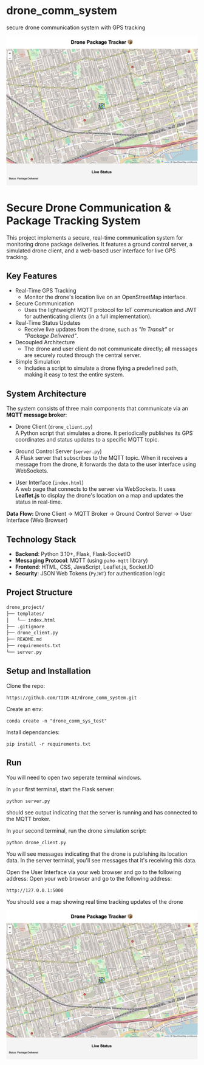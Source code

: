 # drone_comm_system
secure drone communication system with GPS tracking

![Web App](assets/webapp.jpg)

# Secure Drone Communication & Package Tracking System

This project implements a secure, real-time communication system for monitoring drone package deliveries. It features a ground control server, a simulated drone client, and a web-based user interface for live GPS tracking.


## Key Features

- Real-Time GPS Tracking 
  - Monitor the drone's location live on an OpenStreetMap interface.
- Secure Communication 
  - Uses the lightweight MQTT protocol for IoT communication and JWT for authenticating clients (in a full implementation).
- Real-Time Status Updates 
  - Receive live updates from the drone, such as *"In Transit"* or *"Package Delivered"*.
- Decoupled Architecture 
  - The drone and user client do not communicate directly; all messages are securely routed through the central server.
- Simple Simulation 
  - Includes a script to simulate a drone flying a predefined path, making it easy to test the entire system.


## System Architecture

The system consists of three main components that communicate via an **MQTT message broker**:

- Drone Client (`drone_client.py`)  
  A Python script that simulates a drone. It periodically publishes its GPS coordinates and status updates to a specific MQTT topic.

- Ground Control Server (`server.py`)  
  A Flask server that subscribes to the MQTT topic. When it receives a message from the drone, it forwards the data to the user interface using WebSockets.

- User Interface (`index.html`)  
  A web page that connects to the server via WebSockets. It uses **Leaflet.js** to display the drone's location on a map and updates the status in real-time.

**Data Flow:**
Drone Client → MQTT Broker → Ground Control Server → User Interface (Web Browser)

## Technology Stack
- **Backend**: Python 3.10+, Flask, Flask-SocketIO  
- **Messaging Protocol**: MQTT (using `paho-mqtt` library)  
- **Frontend**: HTML, CSS, JavaScript, Leaflet.js, Socket.IO  
- **Security**: JSON Web Tokens (`PyJWT`) for authentication logic  

## Project Structure
```bash
drone_project/
├── templates/
│   └── index.html
├── .gitignore
├── drone_client.py
├── README.md
├── requirements.txt
└── server.py
```

## Setup and Installation
Clone the repo:
```
https://github.com/TIIR-AI/drone_comm_system.git
```

Create an env:
```
conda create -n "drone_comm_sys_test"
```

Install dependancies:
```
pip install -r requirements.txt
```

## Run 

You will need to open two seperate terminal windows.

In your first terminal, start the Flask server:
```
python server.py
```
 should see output indicating that the server is running and has connected to the MQTT broker.

 In your second terminal, run the drone simulation script:
 ```
 python drone_client.py
 ```

You will see messages indicating that the drone is publishing its location data. In the server terminal, you'll see messages that it's receiving this data.

Open the User Interface via your web browser and go to the following address:
Open your web browser and go to the following address:
```
http://127.0.0.1:5000
```

You should see a map showing real time tracking updates of the drone

![Web App](assets/webapp.jpg)
